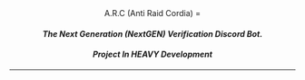 <div align="center">
A.R.C (Anti Raid Cordia)
=

#### *The Next Generation (NextGEN) Verification Discord Bot.*
#### *Project In **HEAVY** Development*


* * *

</div>

